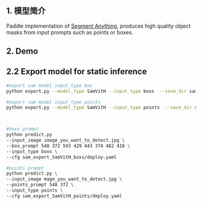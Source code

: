 # 

## 1. 模型简介

Paddle implementation of [Segment Anything](https://ai.facebook.com/research/publications/segment-anything/), produces high quality object masks from input prompts such as points or boxes.


## 2. Demo

## 2.2 Export model for static inference
```bash
#export sam model input_type box
python export.py --model_type SamVitH --input_type boxs  --save_dir sam_export

#export sam model input_type points
python export.py --model_type SamVitH --input_type points  --save_dir sam_export



#boxs prompt
python predict.py 
--input_image image_you_want_to_detect.jpg \
--box_prompt 548 372 593 429 443 374 482 418 \
--input_type boxs \
--cfg sam_export_SamVitH_boxs/deploy.yaml 

#points prompt
python predict.py \
--input_image mage_you_want_to_detect.jpg \
--points_prompt 548 372 \
--input_type points \
--cfg sam_export_SamVitH_points/deploy.yaml
```

